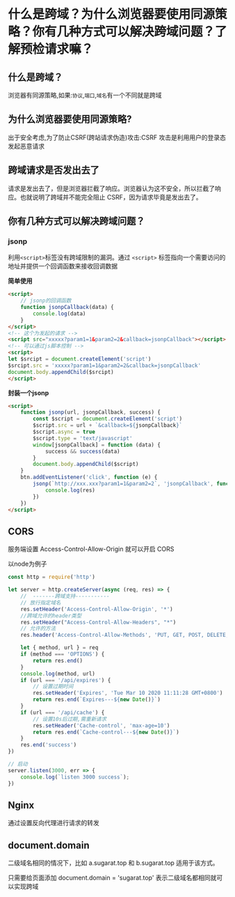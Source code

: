 # 什么是跨域？为什么浏览器要使用同源策略？你有几种方式可以解决跨域问题？了解预检请求嘛？

## 什么是跨域？
浏览器有同源策略,如果:``协议``,``端口``,``域名``有一个不同就是跨域

## 为什么浏览器要使用同源策略?
出于安全考虑,为了防止CSRF(跨站请求伪造)攻击:CSRF 攻击是利用用户的登录态发起恶意请求

## 跨域请求是否发出去了
请求是发出去了，但是浏览器拦截了响应。浏览器认为这不安全，所以拦截了响应。也就说明了跨域并不能完全阻止 CSRF，因为请求毕竟是发出去了。

## 你有几种方式可以解决跨域问题？
### jsonp
利用`` <script> ``标签没有跨域限制的漏洞。通过 ``<script>`` 标签指向一个需要访问的地址并提供一个回调函数来接收回调数据

**简单使用**
```html
<script>
    // jsonp的回调函数
    function jsonpCallback(data) {
    	console.log(data)
	}
</script>
<!-- 这个为发起的请求 -->
<script src="xxxxx?param1=1&param2=2&callback=jsonpCallback"></script>
<!-- 可以通过js脚本控制 -->
<script>
let $srcipt = document.createElement('script')
$srcipt.src = 'xxxxx?param1=1&param2=2&callback=jsonpCallback'
document.body.appendChild($srcipt)
</script>
```
**封装一个jsonp**

```html
<script>
    function jsonp(url, jsonpCallback, success) {
        const $script = document.createElement('script')
        $script.src = url + `&callback=${jsonpCallback}`
        $script.async = true
        $script.type = 'text/javascript'
        window[jsonpCallback] = function (data) {
            success && success(data)
        }
        document.body.appendChild($script)
    }
    btn.addEventListener('click', function (e) {
        jsonp(`http://xxx.xxx?param1=1&param2=2`, 'jsonpCallback', function (res) {
            console.log(res)
        })
    })
</script>
```

## CORS
服务端设置 Access-Control-Allow-Origin 就可以开启 CORS

以node为例子
```js
const http = require('http')

let server = http.createServer(async (req, res) => {
    //  -------跨域支持-----------
    // 放行指定域名
    res.setHeader('Access-Control-Allow-Origin', '*')
    //跨域允许的header类型
    res.setHeader("Access-Control-Allow-Headers", "*")
    // 允许的方法
    res.header('Access-Control-Allow-Methods', 'PUT, GET, POST, DELETE, OPTIONS')

    let { method, url } = req
    if (method === 'OPTIONS') {
        return res.end()
    }
    console.log(method, url)
    if (url === '/api/expires') {
        // 设置过期时间
        res.setHeader('Expires', 'Tue Mar 10 2020 11:11:28 GMT+0800')
        return res.end(`Expires---${new Date()}`)
    }
    if (url === '/api/cache') {
        // 设置10s后过期,需重新请求
        res.setHeader('Cache-control', 'max-age=10')
        return res.end(`Cache-control---${new Date()}`)
    }
    res.end('success')
})

// 启动
server.listen(3000, err => {
    console.log(`listen 3000 success`);
})
```

## Nginx
通过设置反向代理进行请求的转发

## document.domain
二级域名相同的情况下，比如 a.sugarat.top 和 b.sugarat.top 适用于该方式。

只需要给页面添加 document.domain = 'sugarat.top' 表示二级域名都相同就可以实现跨域